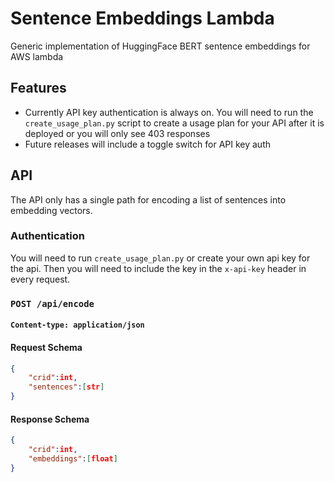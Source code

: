 # Sentence Embeddings Lambda
Generic implementation of HuggingFace BERT sentence embeddings for AWS lambda

## Features
- Currently API key authentication is always on. You will need to run the `create_usage_plan.py` script to create a usage plan for your API after it is deployed or you will only see 403 responses
- Future releases will include a toggle switch for API key auth

## API
The API only has a single path for encoding a list of sentences into embedding vectors.

### Authentication
You will need to run `create_usage_plan.py` or create your own api key for the api. Then you will need to include the key in the `x-api-key` header in every request.

### `POST /api/encode`
#### `Content-type: application/json`
#### Request Schema
```json
{
    "crid":int,
    "sentences":[str]
}
```
#### Response Schema
```json
{
    "crid":int,
    "embeddings":[float]
}
```